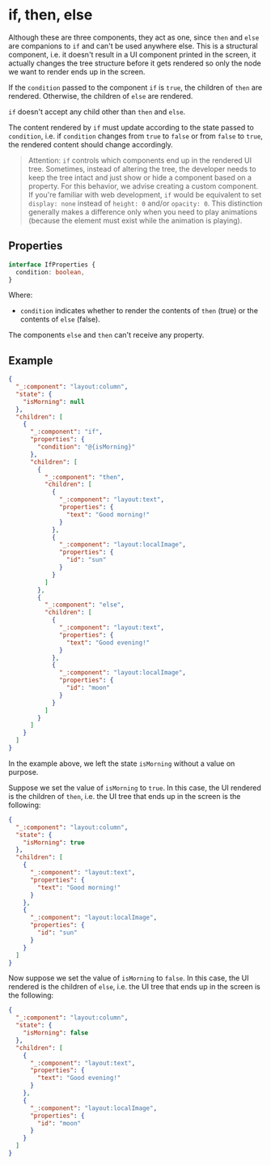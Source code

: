 # if, then, else
Although these are three components, they act as one, since `then` and `else` are companions to `if` and can't be used anywhere
else. This is a structural component, i.e. it doesn't result in a UI component printed in the screen, it actually changes the tree structure before
it gets rendered so only the node we want to render ends up in the screen.

If the `condition` passed to the component `if` is `true`, the children of `then` are rendered. Otherwise, the children of `else` are rendered.

`if` doesn't accept any child other than `then` and `else`.

The content rendered by `if` must update according to the state passed to `condition`, i.e. if `condition` changes from `true` to `false` or from
`false` to `true`, the rendered content should change accordingly.

> Attention: `if` controls which components end up in the rendered UI tree. Sometimes, instead of altering the tree, the developer needs to keep the
tree intact and just show or hide a component based on a property. For this behavior, we advise creating a custom component. If you're familiar
with web development, `if` would be equivalent to set `display: none` instead of `height: 0` and/or `opacity: 0`. This distinction generally makes
a difference only when you need to play animations (because the element must exist while the animation is playing).

## Properties
```typescript
interface IfProperties {
  condition: boolean,
}
```

Where:
- `condition` indicates whether to render the contents of `then` (true) or the contents of `else` (false).

The components `else` and `then` can't receive any property.

## Example
```json
{
  "_:component": "layout:column",
  "state": {
    "isMorning": null
  },
  "children": [
    {
      "_:component": "if",
      "properties": {
        "condition": "@{isMorning}"
      },
      "children": [
        {
          "_:component": "then",
          "children": [
            {
              "_:component": "layout:text",
              "properties": {
                "text": "Good morning!"
              }
            },
            {
              "_:component": "layout:localImage",
              "properties": {
                "id": "sun"
              }
            }
          ]
        },
        {
          "_:component": "else",
          "children": [
            {
              "_:component": "layout:text",
              "properties": {
                "text": "Good evening!"
              }
            },
            {
              "_:component": "layout:localImage",
              "properties": {
                "id": "moon"
              }
            }
          ]
        }
      ]
    }
  ]
}
```

In the example above, we left the state `isMorning` without a value on purpose.

Suppose we set the value of `isMorning` to `true`. In this case, the UI rendered is the children of `then`, i.e. the UI tree that ends up in the
screen is the following:

```json
{
  "_:component": "layout:column",
  "state": {
    "isMorning": true
  },
  "children": [
    {
      "_:component": "layout:text",
      "properties": {
        "text": "Good morning!"
      }
    },
    {
      "_:component": "layout:localImage",
      "properties": {
        "id": "sun"
      }
    }
  ]
}
```

Now suppose we set the value of `isMorning` to `false`. In this case, the UI rendered is the children of `else`, i.e. the UI tree that ends up in the
screen is the following:

```json
{
  "_:component": "layout:column",
  "state": {
    "isMorning": false
  },
  "children": [
    {
      "_:component": "layout:text",
      "properties": {
        "text": "Good evening!"
      }
    },
    {
      "_:component": "layout:localImage",
      "properties": {
        "id": "moon"
      }
    }
  ]
}
```
